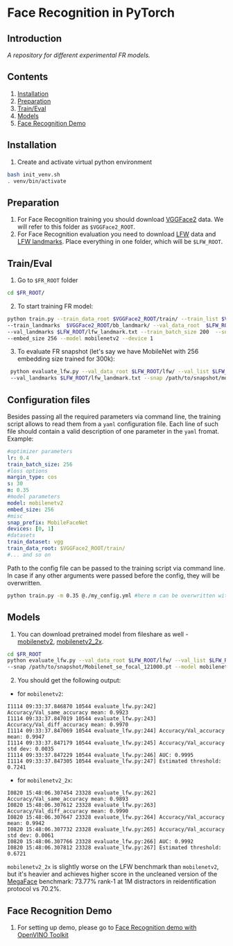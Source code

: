 # Face Recognition in PyTorch

## Introduction

*A repository for different experimental FR models.*

## Contents
1. [Installation](#installation)
2. [Preparation](#preparation)
3. [Train/Eval](#traineval)
4. [Models](#models)
5. [Face Recognition Demo](#demo)

## Installation
1. Create and activate virtual python environment
```bash
bash init_venv.sh
. venv/bin/activate
```




## Preparation

1. For Face Recognition training you should download [VGGFace2](http://www.robots.ox.ac.uk/~vgg/data/vgg_face2/) data. We will refer to this folder as `$VGGFace2_ROOT`.
2. For Face Recognition evaluation you need to download [LFW](http://vis-www.cs.umass.edu/lfw/) data and [LFW landmarks](https://github.com/clcarwin/sphereface_pytorch/blob/master/data/lfw_landmark.txt).  Place everything in one folder, which will be `$LFW_ROOT`.




## Train/Eval
1. Go to `$FR_ROOT` folder
```bash
cd $FR_ROOT/
```

2. To start training FR model:

```bash
python train.py --train_data_root $VGGFace2_ROOT/train/ --train_list $VGGFace2_ROOT/meta/train_list.txt
--train_landmarks  $VGGFace2_ROOT/bb_landmark/ --val_data_root  $LFW_ROOT/lfw/ --val_list $LFW_ROOT/pairs.txt  
--val_landmarks $LFW_ROOT/lfw_landmark.txt --train_batch_size 200  --snap_prefix mobilenet_256 --lr 0.35
--embed_size 256 --model mobilenetv2 --device 1
```

3. To evaluate FR snapshot (let's say we have MobileNet with 256 embedding size trained for 300k):

```bash
 python evaluate_lfw.py --val_data_root $LFW_ROOT/lfw/ --val_list $LFW_ROOT/pairs.txt
 --val_landmarks $LFW_ROOT/lfw_landmark.txt --snap /path/to/snapshot/mobilenet_256_300000.pt --model mobilenet --embed_size 256
```

## Configuration files
Besides passing all the required parameters via command line, the training script allows to read them from a `yaml` configuration file.
Each line of such file should contain a valid description of one parameter in the `yaml` fromat.
Example:
```yml
#optimizer parameters
lr: 0.4
train_batch_size: 256
#loss options
margin_type: cos
s: 30
m: 0.35
#model parameters
model: mobilenetv2
embed_size: 256
#misc
snap_prefix: MobileFaceNet
devices: [0, 1]
#datasets
train_dataset: vgg
train_data_root: $VGGFace2_ROOT/train/
#... and so on
```
Path to the config file can be passed to the training script via command line. In case if any other arguments were passed before the config, they will be overwritten.
```bash
python train.py -m 0.35 @./my_config.yml #here m can be overwritten with the value from my_config.yml
```



## Models

1. You can download pretrained model from fileshare as well - [mobilenetv2](https://download.01.org/opencv/openvino_training_extensions/models/face_recognition/Mobilenet_se_focal_121000.pt),
[mobilenetv2_2x](TBD).

```bash
cd $FR_ROOT
python evaluate_lfw.py --val_data_root $LFW_ROOT/lfw/ --val_list $LFW_ROOT/pairs.txt --val_landmarks $LFW_ROOT/lfw_landmark.txt
--snap /path/to/snapshot/Mobilenet_se_focal_121000.pt --model mobilenet --embed_size 256
```

2. You should get the following output:
- for `mobilenetv2`:
```
I1114 09:33:37.846870 10544 evaluate_lfw.py:242] Accuracy/Val_same_accuracy mean: 0.9923
I1114 09:33:37.847019 10544 evaluate_lfw.py:243] Accuracy/Val_diff_accuracy mean: 0.9970
I1114 09:33:37.847069 10544 evaluate_lfw.py:244] Accuracy/Val_accuracy mean: 0.9947
I1114 09:33:37.847179 10544 evaluate_lfw.py:245] Accuracy/Val_accuracy std dev: 0.0035
I1114 09:33:37.847229 10544 evaluate_lfw.py:246] AUC: 0.9995
I1114 09:33:37.847305 10544 evaluate_lfw.py:247] Estimated threshold: 0.7241
```
- for `mobilenetv2_2x`:
```
I0820 15:48:06.307454 23328 evaluate_lfw.py:262] Accuracy/Val_same_accuracy mean: 0.9893
I0820 15:48:06.307612 23328 evaluate_lfw.py:263] Accuracy/Val_diff_accuracy mean: 0.9990
I0820 15:48:06.307647 23328 evaluate_lfw.py:264] Accuracy/Val_accuracy mean: 0.9942
I0820 15:48:06.307732 23328 evaluate_lfw.py:265] Accuracy/Val_accuracy std dev: 0.0061
I0820 15:48:06.307766 23328 evaluate_lfw.py:266] AUC: 0.9992
I0820 15:48:06.307812 23328 evaluate_lfw.py:267] Estimated threshold: 0.6721
```

`mobilenetv2_2x` is slightly worse on the LFW benchmark than `mobilenetv2`, but it's heavier and achieves higher score in the
uncleaned version of the [MegaFace](http://megaface.cs.washington.edu/participate/challenge.html) benchmark: 73.77% rank-1 at 1M distractors in reidentification protocol vs 70.2%.

## Face Recognition Demo

1. For setting up demo, please go to [Face Recognition demo with OpenVINO Toolkit](./demo/README.md)
